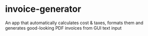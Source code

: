 # invoice-generator
An app that automatically calculates cost &amp; taxes, formats them and generates good-looking PDF invoices from GUI text input
